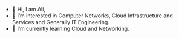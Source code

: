 - 👋 Hi, I am Ali,
- 👀 I’m interested in Computer Networks, Cloud Infrastructure and Services and Generally IT Engineering.
- 🌱 I’m currently learning Cloud and Networking.

<!---
moradicse/moradicse is a ✨ special ✨ repository because its `README.md` (this file) appears on your GitHub profile.
You can click the Preview link to take a look at your changes.
--->
